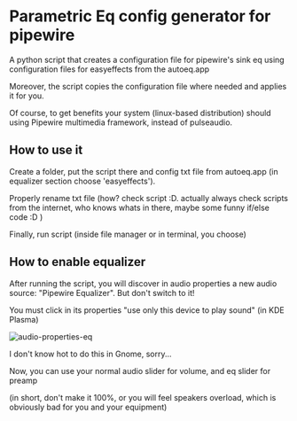 # Parametric Eq config generator for pipewire

A python script that creates a configuration file for pipewire's sink eq using configuration files for easyeffects from the autoeq.app

Moreover, the script copies the configuration file where needed and applies it for you.

Of course, to get benefits your system (linux-based distribution) should using Pipewire multimedia framework, instead of pulseaudio.

## How to use it

Create a folder, put the script there and config txt file from autoeq.app (in equalizer section choose 'easyeffects').

Properly rename txt file (how? check script :D. actually always check scripts from the internet, who knows whats in there, maybe some funny if/else code :D )

Finally, run script (inside file manager or in terminal, you choose)

## How to enable equalizer

After running the script, you will discover in audio properties a new audio source: "Pipewire Equalizer". But don't switch to it!

You must click in its properties "use only this device to play sound" (in KDE Plasma)

![audio-properties-eq](https://github.com/demonich/Parametric-Eq-generator-for-pipewire/assets/74813436/1c4c548e-d22c-4dd2-989d-41b15cbf79bf)

I don't know hot to do this in Gnome, sorry...

Now, you can use your normal audio slider for volume, and eq slider for preamp 

(in short, don't make it 100%, or you will feel speakers overload, which is obviously bad for you and your equipment)
